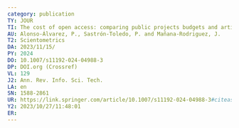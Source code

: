 ```yaml
---
category: publication
TY: JOUR
TI: The cost of open access: comparing public projects budgets and article processing charges expenditure
AU: Alonso-Álvarez, P., Sastrón-Toledo, P. and Mañana-Rodriguez, J. 
T2: Scientometrics
DA: 2023/11/15/
PY: 2024
DO: 10.1007/s11192-024-04988-3
DP: DOI.org (Crossref)
VL: 129
J2: Ann. Rev. Info. Sci. Tech.
LA: en
SN: 1588-2861
UR: https://link.springer.com/article/10.1007/s11192-024-04988-3#citeas 
Y2: 2023/10/27/11:48:01
ER: 
---
```

